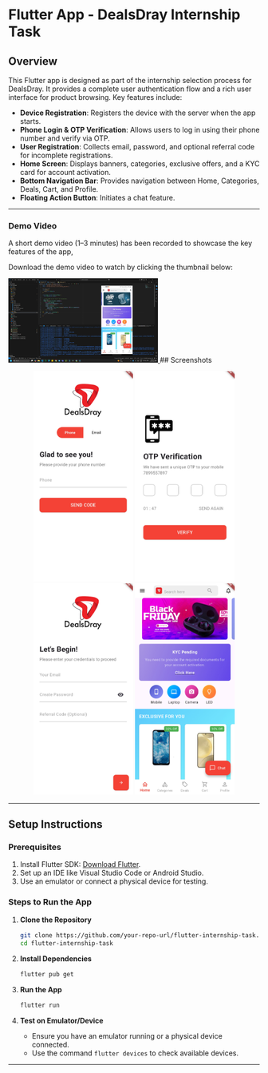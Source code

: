 # Flutter App - DealsDray Internship Task

## Overview
This Flutter app is designed as part of the internship selection process for DealsDray. It provides a complete user authentication flow and a rich user interface for product browsing. Key features include:

- **Device Registration**: Registers the device with the server when the app starts.
- **Phone Login & OTP Verification**: Allows users to log in using their phone number and verify via OTP.
- **User Registration**: Collects email, password, and optional referral code for incomplete registrations.
- **Home Screen**: Displays banners, categories, exclusive offers, and a KYC card for account activation.
- **Bottom Navigation Bar**: Provides navigation between Home, Categories, Deals, Cart, and Profile.
- **Floating Action Button**: Initiates a chat feature.

---
### Demo Video

A short demo video (1–3 minutes) has been recorded to showcase the key features of the app,

Download the demo video to watch by clicking the thumbnail below:

<a href="demo_vid">
  <img src="demo_vid/demo_vid_thumbnail.png" alt="Demo Video" width="300">
</a> 
## Screenshots

<p align="center">
  <img src="screenshots/loginscreen.jpg" width="200">
  <img src="screenshots/otpscrren.jpg" width="200">
  <img src="screenshots/registerscreen.jpg" width="200">
  <img src="screenshots/homescreen.jpg" width="200">
</p>


---



## Setup Instructions

### Prerequisites
1. Install Flutter SDK: [Download Flutter](https://flutter.dev/docs/get-started/install).
2. Set up an IDE like Visual Studio Code or Android Studio.
3. Use an emulator or connect a physical device for testing.

### Steps to Run the App
1. **Clone the Repository**
   ```bash
   git clone https://github.com/your-repo-url/flutter-internship-task.git
   cd flutter-internship-task
   ```

2. **Install Dependencies**
   ```bash
   flutter pub get
   ```

3. **Run the App**
   ```bash
   flutter run
   ```

4. **Test on Emulator/Device**
   - Ensure you have an emulator running or a physical device connected.
   - Use the command `flutter devices` to check available devices.

---

